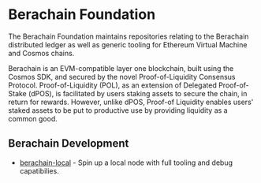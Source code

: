# Berachain Foundation

The Berachain Foundation maintains repositories relating to the Berachain distributed ledger as well as generic tooling for Ethereum Virtual Machine and Cosmos chains.

Berachain is an EVM-compatible layer one blockchain, built using the Cosmos SDK, and secured by the novel Proof-of-Liquidity Consensus Protocol. Proof-of-Liquidity (POL), as an extension of Delegated Proof-of-Stake (dPOS), is facilitated by users staking assets to secure the chain, in return for rewards. However, unlike dPOS, Proof-of Liquidity enables users' staked assets to be put to productive use by providing liquidity as a common good. 

## Berachain Development

* [berachain-local](https://github.com/berachain/berachain-local) - Spin up a local node with full tooling and debug capatibilies. 


